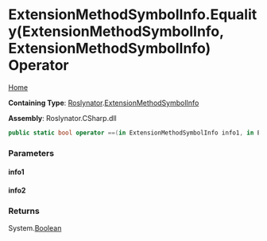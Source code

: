 <a name="_Top"></a>

# ExtensionMethodSymbolInfo\.Equality\(ExtensionMethodSymbolInfo, ExtensionMethodSymbolInfo\) Operator

[Home](../../../README.md#_Top)

**Containing Type**: [Roslynator](../../README.md#_Top)\.[ExtensionMethodSymbolInfo](../README.md#_Top)

**Assembly**: Roslynator\.CSharp\.dll

```csharp
public static bool operator ==(in ExtensionMethodSymbolInfo info1, in ExtensionMethodSymbolInfo info2)
```

### Parameters

#### info1

#### info2

### Returns

System\.[Boolean](https://docs.microsoft.com/en-us/dotnet/api/system.boolean)

